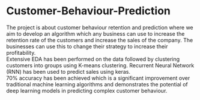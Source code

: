 # Customer-Behaviour-Prediction

The project is about customer behaviour retention and prediction where we aim to develop an algorithm which any business can use to increase the retention rate of the customers and increase the sales of the company. The businesses can use this to change their strategy to increase their profitability.  
Extensive EDA has been performed on the data followed by clustering customers into groups using K-means clustering. Recurrent Neural Network (RNN) has been used to predict sales using keras.  
70% accuracy has been achieved which is a significant improvement over traditional machine learning algorithms and demonstrates the potential of deep learning models in predicting complex customer behaviour.
